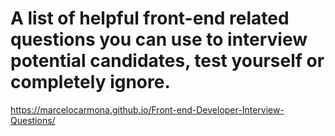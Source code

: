 # A list of helpful front-end related questions you can use to interview potential candidates, test yourself or completely ignore.

https://marcelocarmona.github.io/Front-end-Developer-Interview-Questions/
